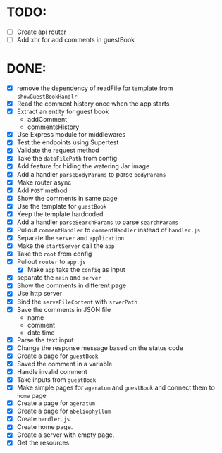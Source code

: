 # TODO:
  - [ ] Create api router
  - [ ] Add xhr for add comments in guestBook

# DONE:
  - [x] remove the dependency of readFile for template from `showGuestBookHandlr`
  - [x] Read the comment history once when the app starts
  - [x] Extract an entity for guest book
    * addComment
    * commentsHistory
  - [x] Use Express module for middlewares
  - [x] Test the endpoints using Supertest
  - [x] Validate the request method
  - [x] Take the `dataFilePath` from config
  - [x] Add feature for hiding the watering Jar image
  - [x] Add a handler `parseBodyParams` to parse `bodyParams`
  - [x] Make router async
  - [x] Add `POST` method
  - [x] Show the comments in same page
  - [x] Use the template for `guestBook`
   - [x] Keep the template hardcoded
  - [x] Add a handler `parseSearchParams` to parse `searchParams`
  - [x] Pullout `commentHandler` to `commentHandler` instead of `handler.js`
  - [x] Separate the `server` and `application`
  - [x] Make the `startServer` call the `app`
  - [x] Take the `root` from config
  - [x] Pullout `router` to `app.js`
    - [x] Make `app` take the `config` as input
  - [x] separate the `main` and `server`
  - [x] Show the comments in different page
  - [x] Use http server
  - [x] Bind the `serveFileContent` with `srverPath`
  - [x] Save the comments in JSON file
    * name
    * comment
    * date time
  - [x] Parse the text input
  - [x] Change the response message based on the status code
  - [x] Create a page for `guestBook`
  - [x] Saved the comment in a variable
  - [x] Handle invalid comment
  - [x] Take inputs from `guestBook`
  - [x] Make simple pages for `ageratum` and `guestBook` and connect them to `home` page
  - [x] Create a page for `ageratum` 
  - [x] Create a page for `abeliophyllum` 
  - [x] Create `handler.js`
  - [x] Create home page.
  - [x] Create a server with empty page.
  - [x] Get the resources.
